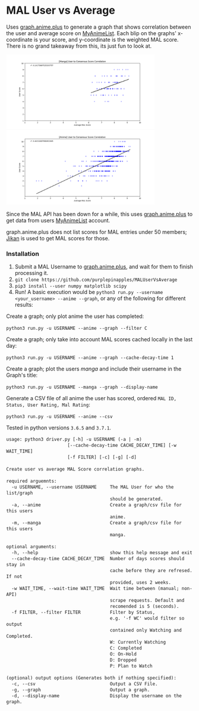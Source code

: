 # MAL User vs Average
Uses [graph.anime.plus](https://graph.anime.plus/) to generate a graph that shows correlation between the user and average score on [MyAnimeList](https://myanimelist.net/). Each blip on the graphs' x-coordinate is your score, and y-coordinate is the weighted MAL score. There is no grand takeaway from this, its just fun to look at.

<img src="https://raw.githubusercontent.com/purplepinapples/MALUserVsAverage/master/images/1.png" width=400> <img src="https://raw.githubusercontent.com/purplepinapples/MALUserVsAverage/master/images/2.png" width=400>

Since the MAL API has been down for a while, this uses [graph.anime.plus](https://graph.anime.plus/) to get data from users [MyAnimeList](https://myanimelist.net/) account.

graph.anime.plus does not list scores for MAL entries under 50 members; [Jikan](https://jikan.moe/) is used to get MAL scores for those.

### Installation

1) Submit a MAL Username to [graph.anime.plus](https://graph.anime.plus/), and wait for them to finish processing it.
2) `git clone https://github.com/purplepinapples/MALUserVsAverage`
3) `pip3 install --user numpy matplotlib scipy`
4) Run! A basic execution would be `python3 run.py --username <your_username> --anime --graph`, or any of the following for different results:

Create a graph; only plot anime the user has completed:

`python3 run.py -u USERNAME --anime --graph --filter C`

Create a graph; only take into account MAL scores cached locally in the last day:

`python3 run.py -u USERNAME --anime --graph --cache-decay-time 1`

Create a graph; plot the users *manga* and include their username in the Graph's title:

`python3 run.py -u USERNAME --manga --graph --display-name`

Generate a CSV file of all anime the user has scored, ordered `MAL ID, Status, User Rating, Mal Rating`:

`python3 run.py -u USERNAME --anime --csv`


Tested in python versions `3.6.5` and `3.7.1`.

```
usage: python3 driver.py [-h] -u USERNAME (-a | -m)
                       [--cache-decay-time CACHE_DECAY_TIME] [-w WAIT_TIME]
                       [-f FILTER] [-c] [-g] [-d]

Create user vs average MAL Score correlation graphs.

required arguemnts:
  -u USERNAME, --username USERNAME     The MAL User for who the list/graph
                                       should be generated.
  -a, --anime                          Create a graph/csv file for this users
                                       anime.
  -m, --manga                          Create a graph/csv file for this users
                                       manga.

optional arguments:
  -h, --help                           show this help message and exit
  --cache-decay-time CACHE_DECAY_TIME  Number of days scores should stay in
                                       cache before they are refresed. If not
                                       provided, uses 2 weeks.
  -w WAIT_TIME, --wait-time WAIT_TIME  Wait time between (manual; non-API)
                                       scrape requests. Default and
                                       recomended is 5 (seconds).
  -f FILTER, --filter FILTER           Filter by Status,
                                       e.g. '-f WC' would filter so output
                                       contained only Watching and Completed.
                                       W: Currently Watching
                                       C: Completed
                                       O: On-Hold
                                       D: Dropped
                                       P: Plan to Watch

(optional) output options (Generates both if nothing specified):
  -c, --csv                            Output a CSV File.
  -g, --graph                          Output a graph.
  -d, --display-name                   Display the username on the graph.
```
